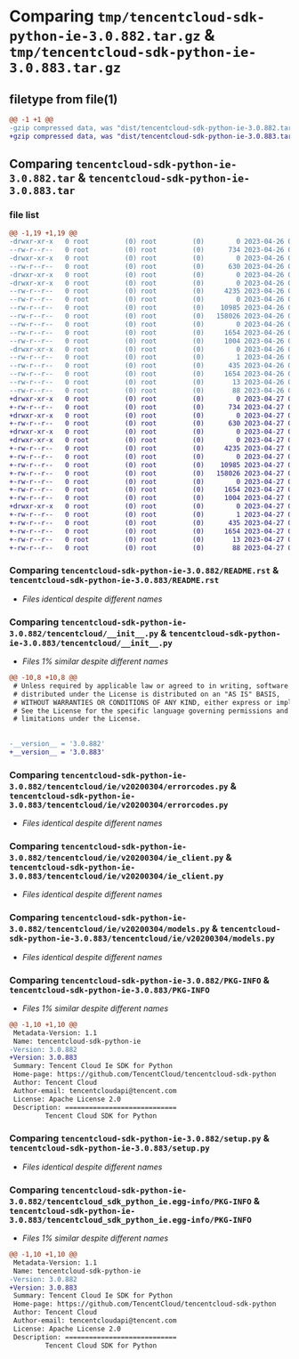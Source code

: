 # Comparing `tmp/tencentcloud-sdk-python-ie-3.0.882.tar.gz` & `tmp/tencentcloud-sdk-python-ie-3.0.883.tar.gz`

## filetype from file(1)

```diff
@@ -1 +1 @@
-gzip compressed data, was "dist/tencentcloud-sdk-python-ie-3.0.882.tar", last modified: Wed Apr 26 03:32:50 2023, max compression
+gzip compressed data, was "dist/tencentcloud-sdk-python-ie-3.0.883.tar", last modified: Thu Apr 27 00:34:47 2023, max compression
```

## Comparing `tencentcloud-sdk-python-ie-3.0.882.tar` & `tencentcloud-sdk-python-ie-3.0.883.tar`

### file list

```diff
@@ -1,19 +1,19 @@
-drwxr-xr-x   0 root         (0) root         (0)        0 2023-04-26 03:32:50.000000 tencentcloud-sdk-python-ie-3.0.882/
--rw-r--r--   0 root         (0) root         (0)      734 2023-04-26 03:32:50.000000 tencentcloud-sdk-python-ie-3.0.882/README.rst
-drwxr-xr-x   0 root         (0) root         (0)        0 2023-04-26 03:32:50.000000 tencentcloud-sdk-python-ie-3.0.882/tencentcloud/
--rw-r--r--   0 root         (0) root         (0)      630 2023-04-26 03:32:50.000000 tencentcloud-sdk-python-ie-3.0.882/tencentcloud/__init__.py
-drwxr-xr-x   0 root         (0) root         (0)        0 2023-04-26 03:32:50.000000 tencentcloud-sdk-python-ie-3.0.882/tencentcloud/ie/
-drwxr-xr-x   0 root         (0) root         (0)        0 2023-04-26 03:32:50.000000 tencentcloud-sdk-python-ie-3.0.882/tencentcloud/ie/v20200304/
--rw-r--r--   0 root         (0) root         (0)     4235 2023-04-26 03:32:50.000000 tencentcloud-sdk-python-ie-3.0.882/tencentcloud/ie/v20200304/errorcodes.py
--rw-r--r--   0 root         (0) root         (0)        0 2023-04-26 03:32:50.000000 tencentcloud-sdk-python-ie-3.0.882/tencentcloud/ie/v20200304/__init__.py
--rw-r--r--   0 root         (0) root         (0)    10985 2023-04-26 03:32:50.000000 tencentcloud-sdk-python-ie-3.0.882/tencentcloud/ie/v20200304/ie_client.py
--rw-r--r--   0 root         (0) root         (0)   158026 2023-04-26 03:32:50.000000 tencentcloud-sdk-python-ie-3.0.882/tencentcloud/ie/v20200304/models.py
--rw-r--r--   0 root         (0) root         (0)        0 2023-04-26 03:32:50.000000 tencentcloud-sdk-python-ie-3.0.882/tencentcloud/ie/__init__.py
--rw-r--r--   0 root         (0) root         (0)     1654 2023-04-26 03:32:50.000000 tencentcloud-sdk-python-ie-3.0.882/PKG-INFO
--rw-r--r--   0 root         (0) root         (0)     1004 2023-04-26 03:32:50.000000 tencentcloud-sdk-python-ie-3.0.882/setup.py
-drwxr-xr-x   0 root         (0) root         (0)        0 2023-04-26 03:32:50.000000 tencentcloud-sdk-python-ie-3.0.882/tencentcloud_sdk_python_ie.egg-info/
--rw-r--r--   0 root         (0) root         (0)        1 2023-04-26 03:32:50.000000 tencentcloud-sdk-python-ie-3.0.882/tencentcloud_sdk_python_ie.egg-info/dependency_links.txt
--rw-r--r--   0 root         (0) root         (0)      435 2023-04-26 03:32:50.000000 tencentcloud-sdk-python-ie-3.0.882/tencentcloud_sdk_python_ie.egg-info/SOURCES.txt
--rw-r--r--   0 root         (0) root         (0)     1654 2023-04-26 03:32:50.000000 tencentcloud-sdk-python-ie-3.0.882/tencentcloud_sdk_python_ie.egg-info/PKG-INFO
--rw-r--r--   0 root         (0) root         (0)       13 2023-04-26 03:32:50.000000 tencentcloud-sdk-python-ie-3.0.882/tencentcloud_sdk_python_ie.egg-info/top_level.txt
--rw-r--r--   0 root         (0) root         (0)       88 2023-04-26 03:32:50.000000 tencentcloud-sdk-python-ie-3.0.882/setup.cfg
+drwxr-xr-x   0 root         (0) root         (0)        0 2023-04-27 00:34:47.000000 tencentcloud-sdk-python-ie-3.0.883/
+-rw-r--r--   0 root         (0) root         (0)      734 2023-04-27 00:34:47.000000 tencentcloud-sdk-python-ie-3.0.883/README.rst
+drwxr-xr-x   0 root         (0) root         (0)        0 2023-04-27 00:34:47.000000 tencentcloud-sdk-python-ie-3.0.883/tencentcloud/
+-rw-r--r--   0 root         (0) root         (0)      630 2023-04-27 00:34:47.000000 tencentcloud-sdk-python-ie-3.0.883/tencentcloud/__init__.py
+drwxr-xr-x   0 root         (0) root         (0)        0 2023-04-27 00:34:47.000000 tencentcloud-sdk-python-ie-3.0.883/tencentcloud/ie/
+drwxr-xr-x   0 root         (0) root         (0)        0 2023-04-27 00:34:47.000000 tencentcloud-sdk-python-ie-3.0.883/tencentcloud/ie/v20200304/
+-rw-r--r--   0 root         (0) root         (0)     4235 2023-04-27 00:34:47.000000 tencentcloud-sdk-python-ie-3.0.883/tencentcloud/ie/v20200304/errorcodes.py
+-rw-r--r--   0 root         (0) root         (0)        0 2023-04-27 00:34:47.000000 tencentcloud-sdk-python-ie-3.0.883/tencentcloud/ie/v20200304/__init__.py
+-rw-r--r--   0 root         (0) root         (0)    10985 2023-04-27 00:34:47.000000 tencentcloud-sdk-python-ie-3.0.883/tencentcloud/ie/v20200304/ie_client.py
+-rw-r--r--   0 root         (0) root         (0)   158026 2023-04-27 00:34:47.000000 tencentcloud-sdk-python-ie-3.0.883/tencentcloud/ie/v20200304/models.py
+-rw-r--r--   0 root         (0) root         (0)        0 2023-04-27 00:34:47.000000 tencentcloud-sdk-python-ie-3.0.883/tencentcloud/ie/__init__.py
+-rw-r--r--   0 root         (0) root         (0)     1654 2023-04-27 00:34:47.000000 tencentcloud-sdk-python-ie-3.0.883/PKG-INFO
+-rw-r--r--   0 root         (0) root         (0)     1004 2023-04-27 00:34:47.000000 tencentcloud-sdk-python-ie-3.0.883/setup.py
+drwxr-xr-x   0 root         (0) root         (0)        0 2023-04-27 00:34:47.000000 tencentcloud-sdk-python-ie-3.0.883/tencentcloud_sdk_python_ie.egg-info/
+-rw-r--r--   0 root         (0) root         (0)        1 2023-04-27 00:34:47.000000 tencentcloud-sdk-python-ie-3.0.883/tencentcloud_sdk_python_ie.egg-info/dependency_links.txt
+-rw-r--r--   0 root         (0) root         (0)      435 2023-04-27 00:34:47.000000 tencentcloud-sdk-python-ie-3.0.883/tencentcloud_sdk_python_ie.egg-info/SOURCES.txt
+-rw-r--r--   0 root         (0) root         (0)     1654 2023-04-27 00:34:47.000000 tencentcloud-sdk-python-ie-3.0.883/tencentcloud_sdk_python_ie.egg-info/PKG-INFO
+-rw-r--r--   0 root         (0) root         (0)       13 2023-04-27 00:34:47.000000 tencentcloud-sdk-python-ie-3.0.883/tencentcloud_sdk_python_ie.egg-info/top_level.txt
+-rw-r--r--   0 root         (0) root         (0)       88 2023-04-27 00:34:47.000000 tencentcloud-sdk-python-ie-3.0.883/setup.cfg
```

### Comparing `tencentcloud-sdk-python-ie-3.0.882/README.rst` & `tencentcloud-sdk-python-ie-3.0.883/README.rst`

 * *Files identical despite different names*

### Comparing `tencentcloud-sdk-python-ie-3.0.882/tencentcloud/__init__.py` & `tencentcloud-sdk-python-ie-3.0.883/tencentcloud/__init__.py`

 * *Files 1% similar despite different names*

```diff
@@ -10,8 +10,8 @@
 # Unless required by applicable law or agreed to in writing, software
 # distributed under the License is distributed on an "AS IS" BASIS,
 # WITHOUT WARRANTIES OR CONDITIONS OF ANY KIND, either express or implied.
 # See the License for the specific language governing permissions and
 # limitations under the License.
 
 
-__version__ = '3.0.882'
+__version__ = '3.0.883'
```

### Comparing `tencentcloud-sdk-python-ie-3.0.882/tencentcloud/ie/v20200304/errorcodes.py` & `tencentcloud-sdk-python-ie-3.0.883/tencentcloud/ie/v20200304/errorcodes.py`

 * *Files identical despite different names*

### Comparing `tencentcloud-sdk-python-ie-3.0.882/tencentcloud/ie/v20200304/ie_client.py` & `tencentcloud-sdk-python-ie-3.0.883/tencentcloud/ie/v20200304/ie_client.py`

 * *Files identical despite different names*

### Comparing `tencentcloud-sdk-python-ie-3.0.882/tencentcloud/ie/v20200304/models.py` & `tencentcloud-sdk-python-ie-3.0.883/tencentcloud/ie/v20200304/models.py`

 * *Files identical despite different names*

### Comparing `tencentcloud-sdk-python-ie-3.0.882/PKG-INFO` & `tencentcloud-sdk-python-ie-3.0.883/PKG-INFO`

 * *Files 1% similar despite different names*

```diff
@@ -1,10 +1,10 @@
 Metadata-Version: 1.1
 Name: tencentcloud-sdk-python-ie
-Version: 3.0.882
+Version: 3.0.883
 Summary: Tencent Cloud Ie SDK for Python
 Home-page: https://github.com/TencentCloud/tencentcloud-sdk-python
 Author: Tencent Cloud
 Author-email: tencentcloudapi@tencent.com
 License: Apache License 2.0
 Description: ============================
         Tencent Cloud SDK for Python
```

### Comparing `tencentcloud-sdk-python-ie-3.0.882/setup.py` & `tencentcloud-sdk-python-ie-3.0.883/setup.py`

 * *Files identical despite different names*

### Comparing `tencentcloud-sdk-python-ie-3.0.882/tencentcloud_sdk_python_ie.egg-info/PKG-INFO` & `tencentcloud-sdk-python-ie-3.0.883/tencentcloud_sdk_python_ie.egg-info/PKG-INFO`

 * *Files 1% similar despite different names*

```diff
@@ -1,10 +1,10 @@
 Metadata-Version: 1.1
 Name: tencentcloud-sdk-python-ie
-Version: 3.0.882
+Version: 3.0.883
 Summary: Tencent Cloud Ie SDK for Python
 Home-page: https://github.com/TencentCloud/tencentcloud-sdk-python
 Author: Tencent Cloud
 Author-email: tencentcloudapi@tencent.com
 License: Apache License 2.0
 Description: ============================
         Tencent Cloud SDK for Python
```

